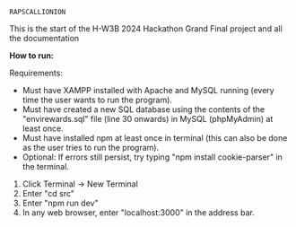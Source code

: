     RAPSCALLIONION
This is the start of the H-W3B 2024 Hackathon Grand Final project and all the documentation


**How to run:**

Requirements:

* Must have XAMPP installed with Apache and MySQL running (every time the user wants to run the program).
* Must have created a new SQL database using the contents of the "envirewards.sql" file (line 30 onwards) in MySQL (phpMyAdmin) at least once.
* Must have installed npm at least once in terminal (this can also be done as the user tries to run the program).
* Optional: If errors still persist, try typing "npm install cookie-parser" in the terminal.

1. Click Terminal -> New Terminal
2. Enter "cd src"
3. Enter "npm run dev"
4. In any web browser, enter "localhost:3000" in the address bar.
